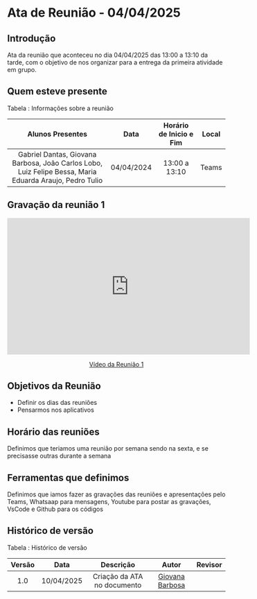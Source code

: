# Ata de Reunião - 04/04/2025

## Introdução
Ata da reunião que aconteceu no dia 04/04/2025 das 13:00 a 13:10 da tarde, com o objetivo de nos organizar para a entrega da primeira atividade em grupo. 


## Quem esteve presente

Tabela : Informações sobre a reunião

| Alunos Presentes       | Data | Horário de Inicio e Fim                                 | Local            |
| :--------: | :----: | :--------------------:                    | :---------------: |
| Gabriel Dantas, Giovana Barbosa, João Carlos Lobo, Luiz Felipe Bessa, Maria Eduarda Araujo, Pedro Tulio|  04/04/2024   | 13:00 a 13:10                    | Teams  | 


## Gravação da reunião 1


<p style="text-align: center"><iframe width="560" height="315" src="https://www.youtube.com/embed/r10A2beVwY0" title="YouTube video player" frameborder="0" allow="accelerometer; autoplay; clipboard-write; encrypted-media; gyroscope; picture-in-picture; web-share" referrerpolicy="strict-origin-when-cross-origin" allowfullscreen></iframe></p>
<p style="text-align: center"><a href="https://youtu.be/r10A2beVwY0" target="blanket">Vídeo da Reunião 1</a></p>

## Objetivos da Reunião

- Definir os dias das reuniões
- Pensarmos nos aplicativos 
   
## Horário das reuniões
Definimos que teriamos uma reunião por semana sendo na sexta, e se precisasse outras durante a semana 

## Ferramentas que definimos
Definimos que iamos fazer as gravações das reuniões e apresentações pelo Teams, Whatsaap para mensagens, Youtube para postar as gravações, VsCode e Github para os códigos


## Histórico de versão

Tabela : Histórico de versão

| Versão |    Data    |       Descrição        |                   Autor                    | Revisor |
| :----: | :--------: | :--------------------: | :----------------------------------------: | :-----: |
|  1.0   | 10/04/2025 | Criação da ATA no documento |   [Giovana Barbosa](https://github.com/gio221) |     |


